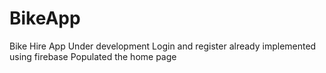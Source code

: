 # BikeApp
Bike Hire App Under development
Login and register already implemented using firebase
Populated the home page
